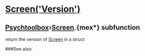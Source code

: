 # [Screen('Version')](Screen-Version) 
## [Psychtoolbox](Pyschtoolbox)&#8250;[Screen](Screen).{mex*} subfunction


return the version of [Screen](Screen) in a struct  


###See also:

